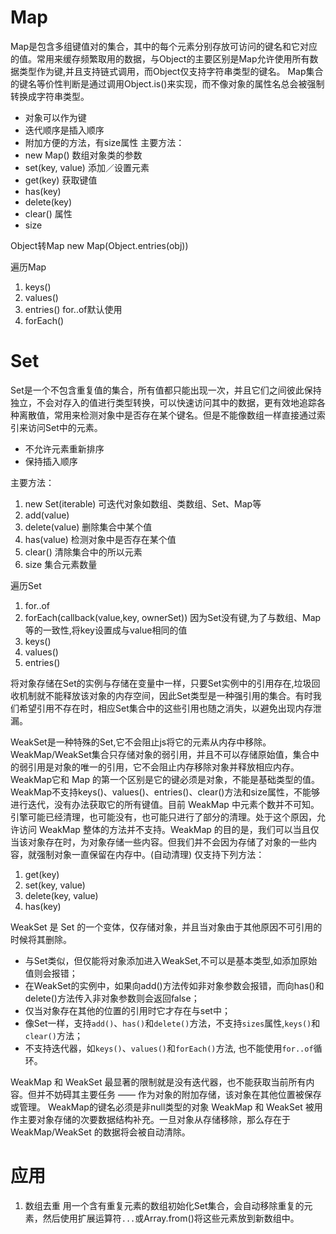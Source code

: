 # Map
Map是包含多组键值对的集合，其中的每个元素分别存放可访问的键名和它对应的值。常用来缓存频繁取用的数据，与Object的主要区别是Map允许使用所有数据类型作为键,并且支持链式调用，而Object仅支持字符串类型的键名。 Map集合的键名等价性判断是通过调用Object.is()来实现，而不像对象的属性名总会被强制转换成字符串类型。
+ 对象可以作为键
+ 迭代顺序是插入顺序
+ 附加方便的方法，有size属性
主要方法：
+ new Map() 数组对象类的参数
+ set(key, value) 添加／设置元素
+ get(key) 获取键值
+ has(key)
+ delete(key)
+ clear()
属性
+ size

Object转Map
new Map(Object.entries(obj))

遍历Map
1. keys()
2. values()
3. entries() for..of默认使用
4. forEach()

# Set
Set是一个不包含重复值的集合，所有值都只能出现一次，并且它们之间彼此保持独立，不会对存入的值进行类型转换，可以快速访问其中的数据，更有效地追踪各种离散值，常用来检测对象中是否存在某个键名。但是不能像数组一样直接通过索引来访问Set中的元素。
+ 不允许元素重新排序
+ 保持插入顺序

主要方法：
1. new Set(iterable)  可迭代对象如数组、类数组、Set、Map等
2. add(value) 
3. delete(value) 删除集合中某个值
4. has(value) 检测对象中是否存在某个值
5. clear() 清除集合中的所以元素
6. size 集合元素数量

遍历Set
1. for..of
2. forEach(callback(value,key, ownerSet)) 因为Set没有键,为了与数组、Map等的一致性,将key设置成与value相同的值 
3. keys()
4. values()
5. entries()

将对象存储在Set的实例与存储在变量中一样，只要Set实例中的引用存在,垃圾回收机制就不能释放该对象的内存空间，因此Set类型是一种强引用的集合。有时我们希望引用不存在时，相应Set集合中的这些引用也随之消失，以避免出现内存泄漏。

WeakSet是一种特殊的Set,它不会阻止js将它的元素从内存中移除。
WeakMap/WeakSet集合只存储对象的弱引用，并且不可以存储原始值，集合中的弱引用是对象的唯一的引用，它不会阻止内存移除对象并释放相应内存。
WeakMap它和 Map 的第一个区别是它的键必须是对象，不能是基础类型的值。
WeakMap不支持keys()、values()、entries()、clear()方法和size属性，不能够进行迭代，没有办法获取它的所有键值。目前 WeakMap 中元素个数并不可知。引擎可能已经清理，也可能没有，也可能只进行了部分的清理。处于这个原因，允许访问 WeakMap 整体的方法并不支持。WeakMap 的目的是，我们可以当且仅当该对象存在时，为对象存储一些内容。但我们并不会因为存储了对象的一些内容，就强制对象一直保留在内存中。(自动清理)
仅支持下列方法：
1. get(key)
2. set(key, value)
3. delete(key, value)
4. has(key)

WeakSet 是 Set 的一个变体，仅存储对象，并且当对象由于其他原因不可引用的时候将其删除。
+ 与Set类似，但仅能将对象添加进入WeakSet,不可以是基本类型,如添加原始值则会报错；
+ 在WeakSet的实例中，如果向add()方法传如非对象参数会报错，而向has()和delete()方法传入非对象参数则会返回false；
+ 仅当对象存在其他的位置的引用时它才存在与set中；
+ 像Set一样，支持`add()`、`has()`和`delete()`方法，不支持`sizes`属性,`keys()`和`clear()`方法；
+ 不支持迭代器，如`keys()`、`values()`和`forEach()`方法, 也不能使用`for..of`循环。

WeakMap 和 WeakSet 最显著的限制就是没有迭代器，也不能获取当前所有内容。但并不妨碍其主要任务 —— 作为对象的附加存储，该对象在其他位置被保存或管理。
WeakMap的键名必须是非null类型的对象
WeakMap 和 WeakSet 被用作主要对象存储的次要数据结构补充。一旦对象从存储移除，那么存在于 WeakMap/WeakSet 的数据将会被自动清除。

# 应用
1. 数组去重
   用一个含有重复元素的数组初始化Set集合，会自动移除重复的元素，然后使用扩展运算符`...`或Array.from()将这些元素放到新数组中。